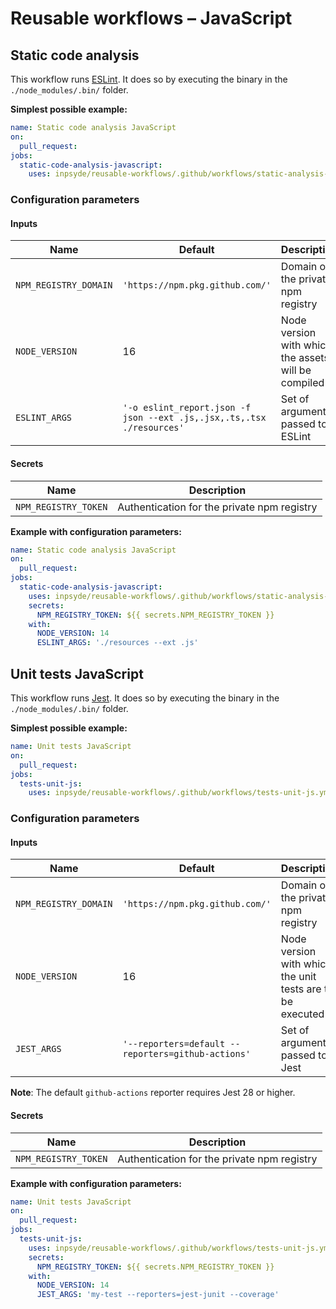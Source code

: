 # Reusable workflows – JavaScript

## Static code analysis

This workflow runs [ESLint](https://eslint.org/). It does so by executing the binary in
the `./node_modules/.bin/` folder.

**Simplest possible example:**

```yml
name: Static code analysis JavaScript
on:
  pull_request:
jobs:
  static-code-analysis-javascript:
    uses: inpsyde/reusable-workflows/.github/workflows/static-analysis-js.yml@main
```

### Configuration parameters

#### Inputs

| Name                  | Default                                                               | Description                                         |
|-----------------------|-----------------------------------------------------------------------|-----------------------------------------------------|
| `NPM_REGISTRY_DOMAIN` | `'https://npm.pkg.github.com/'`                                       | Domain of the private npm registry                  |
| `NODE_VERSION`        | 16                                                                    | Node version with which the assets will be compiled |
| `ESLINT_ARGS`         | `'-o eslint_report.json -f json --ext .js,.jsx,.ts,.tsx ./resources'` | Set of arguments passed to ESLint                   |

#### Secrets

| Name                 | Description                                 |
|----------------------|---------------------------------------------|
| `NPM_REGISTRY_TOKEN` | Authentication for the private npm registry |

**Example with configuration parameters:**

```yml
name: Static code analysis JavaScript
on:
  pull_request:
jobs:
  static-code-analysis-javascript:
    uses: inpsyde/reusable-workflows/.github/workflows/static-analysis-js.yml@main
    secrets:
      NPM_REGISTRY_TOKEN: ${{ secrets.NPM_REGISTRY_TOKEN }}
    with:
      NODE_VERSION: 14
      ESLINT_ARGS: './resources --ext .js'
```

## Unit tests JavaScript

This workflow runs [Jest](https://jestjs.io/). It does so by executing the binary in
the `./node_modules/.bin/` folder.

**Simplest possible example:**

```yml
name: Unit tests JavaScript
on:
  pull_request:
jobs:
  tests-unit-js:
    uses: inpsyde/reusable-workflows/.github/workflows/tests-unit-js.yml@main
```

### Configuration parameters

#### Inputs

| Name                  | Default                                            | Description                                               |
|-----------------------|----------------------------------------------------|-----------------------------------------------------------|
| `NPM_REGISTRY_DOMAIN` | `'https://npm.pkg.github.com/'`                    | Domain of the private npm registry                        |
| `NODE_VERSION`        | 16                                                 | Node version with which the unit tests are to be executed |
| `JEST_ARGS`           | `'--reporters=default --reporters=github-actions'` | Set of arguments passed to Jest                           |

**Note**: The default `github-actions` reporter requires Jest 28 or higher.

#### Secrets

| Name                 | Description                                 |
|----------------------|---------------------------------------------|
| `NPM_REGISTRY_TOKEN` | Authentication for the private npm registry |

**Example with configuration parameters:**

```yml
name: Unit tests JavaScript
on:
  pull_request:
jobs:
  tests-unit-js:
    uses: inpsyde/reusable-workflows/.github/workflows/tests-unit-js.yml@main
    secrets:
      NPM_REGISTRY_TOKEN: ${{ secrets.NPM_REGISTRY_TOKEN }}
    with:
      NODE_VERSION: 14
      JEST_ARGS: 'my-test --reporters=jest-junit --coverage'
```
